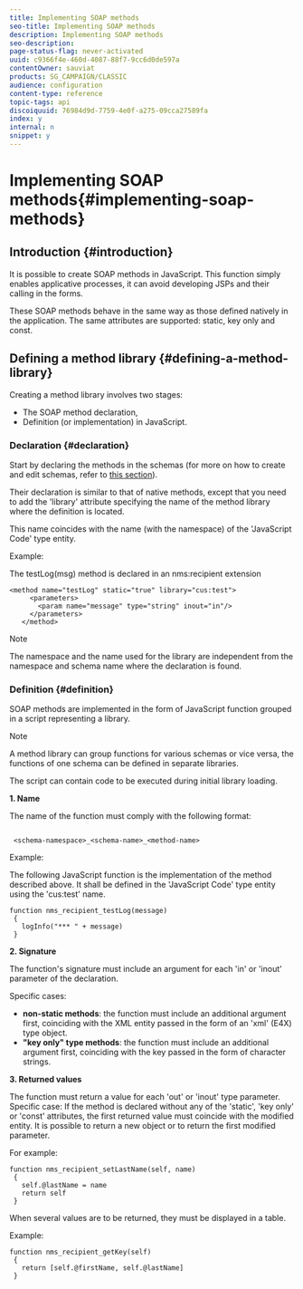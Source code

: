 ```yaml
---
title: Implementing SOAP methods
seo-title: Implementing SOAP methods
description: Implementing SOAP methods
seo-description: 
page-status-flag: never-activated
uuid: c9366f4e-460d-4087-88f7-9cc6d0de597a
contentOwner: sauviat
products: SG_CAMPAIGN/CLASSIC
audience: configuration
content-type: reference
topic-tags: api
discoiquuid: 76984d9d-7759-4e0f-a275-09cca27589fa
index: y
internal: n
snippet: y
---
```


# Implementing SOAP methods{#implementing-soap-methods}

## Introduction {#introduction}

It is possible to create SOAP methods in JavaScript. This function simply enables applicative processes, it can avoid developing JSPs and their calling in the forms.

These SOAP methods behave in the same way as those defined natively in the application. The same attributes are supported: static, key only and const.

## Defining a method library {#defining-a-method-library}

Creating a method library involves two stages:

* The SOAP method declaration,
* Definition (or implementation) in JavaScript.

### Declaration {#declaration}

Start by declaring the methods in the schemas (for more on how to create and edit schemas, refer to [this section](../../configuration/using/about-schema-edition.md)).

Their declaration is similar to that of native methods, except that you need to add the 'library' attribute specifying the name of the method library where the definition is located.

This name coincides with the name (with the namespace) of the 'JavaScript Code' type entity.

Example:

The testLog(msg) method is declared in an nms:recipient extension

```
<method name="testLog" static="true" library="cus:test">
     <parameters>
       <param name="message" type="string" inout="in"/>
     </parameters>
   </method>

```

>[!NOTE]
>
>The namespace and the name used for the library are independent from the namespace and schema name where the declaration is found.

### Definition {#definition}

SOAP methods are implemented in the form of JavaScript function grouped in a script representing a library.

>[!NOTE]
>
>A method library can group functions for various schemas or vice versa, the functions of one schema can be defined in separate libraries.

The script can contain code to be executed during initial library loading.

**1. Name**

The name of the function must comply with the following format:

```

 <schema-namespace>_<schema-name>_<method-name>

```

Example:

The following JavaScript function is the implementation of the method described above. It shall be defined in the 'JavaScript Code' type entity using the 'cus:test' name.

```
function nms_recipient_testLog(message)
 {
   logInfo("*** " + message)
 }

```

**2. Signature**

The function's signature must include an argument for each 'in' or 'inout' parameter of the declaration.

Specific cases:

* **non-static methods**: the function must include an additional argument first, coinciding with the XML entity passed in the form of an 'xml' (E4X) type object.
* **"key only" type methods**: the function must include an additional argument first, coinciding with the key passed in the form of character strings.

**3. Returned values**

The function must return a value for each 'out' or 'inout' type parameter. Specific case: If the method is declared without any of the 'static', 'key only' or 'const' attributes, the first returned value must coincide with the modified entity. It is possible to return a new object or to return the first modified parameter.

For example:

```
function nms_recipient_setLastName(self, name)
 {
   self.@lastName = name
   return self
 }

```

When several values are to be returned, they must be displayed in a table.

Example:

```
function nms_recipient_getKey(self)
 {
   return [self.@firstName, self.@lastName]
 }
```

